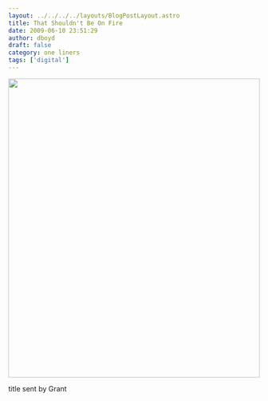 ```yaml
---
layout: ../../../../layouts/BlogPostLayout.astro
title: That Shouldn't Be On Fire
date: 2009-06-10 23:51:29
author: dboyd
draft: false
category: one liners
tags: ['digital']
---
```

<img
    srcset="https://img.selfiespirits.com/images/2009/06/carFire_480.avif 480w"
    sizes="(max-width: 480px) 100vw"
    src="https://img.selfiespirits.com/images/2009/06/carFire.jpg"
    alt=""
    style="width: clamp(0px, 100%, 600px); height: auto;"
/>

title sent by Grant